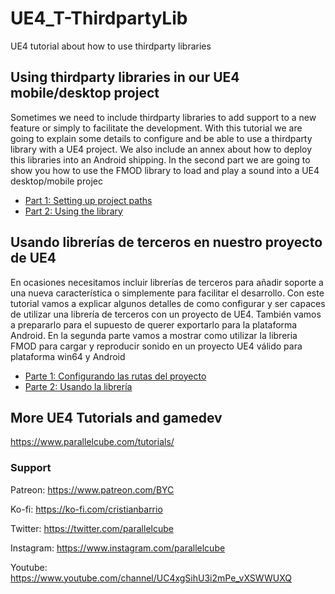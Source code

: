 # UE4_T-ThirdpartyLib
UE4 tutorial about how to use thirdparty libraries

## Using thirdparty libraries in our UE4 mobile/desktop project

Sometimes we need to include thirdparty libraries to add support to a new feature or simply to facilitate the development. With this tutorial we are going to explain some details to configure and be able to use a thirdparty library with a UE4 project. We also include an annex about how to deploy this libraries into an Android shipping. In the second part we are going to show you how to use the FMOD library to load and play a sound into a UE4 desktop/mobile projec

* [Part 1: Setting up project paths](https://www.parallelcube.com/2018/03/01/using-thirdparty-libraries-in-our-ue4-mobile-project)
* [Part 2: Using the library](https://www.parallelcube.com/2018/03/02/fmod-and-ue4-c-example/)

## Usando librerías de terceros en nuestro proyecto de UE4

En ocasiones necesitamos incluir librerías de terceros para añadir soporte a una nueva característica o simplemente para facilitar el desarrollo. Con este tutorial vamos a explicar algunos detalles de como configurar y ser capaces de utilizar una librería de terceros con un proyecto de UE4. También vamos a prepararlo para el supuesto de querer exportarlo para la plataforma Android. En la segunda parte vamos a mostrar como utilizar la libreria FMOD para cargar y reproducir sonido en un proyecto UE4 válido para plataforma win64 y Android

* [Parte 1: Configurando las rutas del proyecto](https://www.parallelcube.com/es/2018/03/02/usando-librerias-de-terceros-en-nuestro-proyecto-de-ue4/)
* [Parte 2: Usando la librería](https://www.parallelcube.com/es/2018/03/05/fmod-y-ue4-un-ejemplo-practico-en-c/)

## More UE4 Tutorials and gamedev

https://www.parallelcube.com/tutorials/

### Support
Patreon: https://www.patreon.com/BYC

Ko-fi: https://ko-fi.com/cristianbarrio

Twitter: https://twitter.com/parallelcube

Instagram: https://www.instagram.com/parallelcube

Youtube: https://www.youtube.com/channel/UC4xgSihU3i2mPe_vXSWWUXQ

